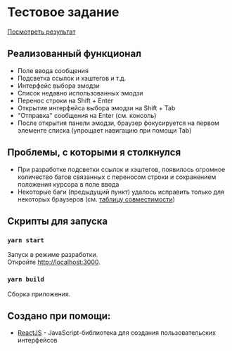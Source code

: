 # Тестовое задание

[Посмотреть результат](https://vk-input.vercel.app/)

## Реализованный функционал

- Поле ввода сообщения
- Подсветка ссылок и хэштегов и т.д.
- Интерфейс выбора эмодзи
- Список недавно использованных эмодзи
- Перенос строки на Shift + Enter
- Открытие интерфейса выбора эмодзи на Shift + Tab
- "Отправка" сообщения на Enter (см. консоль)
- После открытия панели эмодзи, браузер фокусируется на первом элементе списка (упрощает навигацию при помощи Tab)

## Проблемы, с которыми я столкнулся

- При разработке подсветки ссылок и хэштегов, появилось огромное количество багов связанных с переносом строки и сохранением положения курсора в поле ввода
- Некоторые баги (предыдущий пункт) удалось исправить только для некоторых браузеров (см. [таблицу совместимости](https://developer.mozilla.org/en-US/docs/Web/API/InputEvent/inputType))

## Скрипты для запуска
### `yarn start`

Запуск в режиме разработки.\
Откройте [http://localhost:3000](http://localhost:3000).

### `yarn build`

Сборка приложения.

## Создано при помощи:

* [ReactJS](https://ru.reactjs.org/) - JavaScript-библиотека для создания пользовательских интерфейсов

